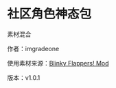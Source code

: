 # 社区角色神态包

素材混合

作者：imgradeone

使用素材来源：[Blinky Flappers! Mod](https://github.com/yamamotoNEW/Blinky-Flappers-MOD)

版本：v1.0.1